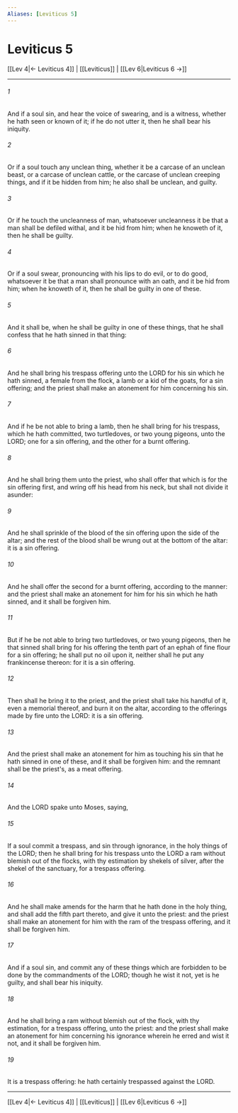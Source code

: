 ```yaml
---
Aliases: [Leviticus 5]
---
```

# Leviticus 5

[[Lev 4|← Leviticus 4]] | [[Leviticus]] | [[Lev 6|Leviticus 6 →]]
***



###### 1 
And if a soul sin, and hear the voice of swearing, and is a witness, whether he hath seen or known of it; if he do not utter it, then he shall bear his iniquity. 

###### 2 
Or if a soul touch any unclean thing, whether it be a carcase of an unclean beast, or a carcase of unclean cattle, or the carcase of unclean creeping things, and if it be hidden from him; he also shall be unclean, and guilty. 

###### 3 
Or if he touch the uncleanness of man, whatsoever uncleanness it be that a man shall be defiled withal, and it be hid from him; when he knoweth of it, then he shall be guilty. 

###### 4 
Or if a soul swear, pronouncing with his lips to do evil, or to do good, whatsoever it be that a man shall pronounce with an oath, and it be hid from him; when he knoweth of it, then he shall be guilty in one of these. 

###### 5 
And it shall be, when he shall be guilty in one of these things, that he shall confess that he hath sinned in that thing: 

###### 6 
And he shall bring his trespass offering unto the LORD for his sin which he hath sinned, a female from the flock, a lamb or a kid of the goats, for a sin offering; and the priest shall make an atonement for him concerning his sin. 

###### 7 
And if he be not able to bring a lamb, then he shall bring for his trespass, which he hath committed, two turtledoves, or two young pigeons, unto the LORD; one for a sin offering, and the other for a burnt offering. 

###### 8 
And he shall bring them unto the priest, who shall offer that which is for the sin offering first, and wring off his head from his neck, but shall not divide it asunder: 

###### 9 
And he shall sprinkle of the blood of the sin offering upon the side of the altar; and the rest of the blood shall be wrung out at the bottom of the altar: it is a sin offering. 

###### 10 
And he shall offer the second for a burnt offering, according to the manner: and the priest shall make an atonement for him for his sin which he hath sinned, and it shall be forgiven him. 

###### 11 
But if he be not able to bring two turtledoves, or two young pigeons, then he that sinned shall bring for his offering the tenth part of an ephah of fine flour for a sin offering; he shall put no oil upon it, neither shall he put any frankincense thereon: for it is a sin offering. 

###### 12 
Then shall he bring it to the priest, and the priest shall take his handful of it, even a memorial thereof, and burn it on the altar, according to the offerings made by fire unto the LORD: it is a sin offering. 

###### 13 
And the priest shall make an atonement for him as touching his sin that he hath sinned in one of these, and it shall be forgiven him: and the remnant shall be the priest's, as a meat offering. 

###### 14 
And the LORD spake unto Moses, saying, 

###### 15 
If a soul commit a trespass, and sin through ignorance, in the holy things of the LORD; then he shall bring for his trespass unto the LORD a ram without blemish out of the flocks, with thy estimation by shekels of silver, after the shekel of the sanctuary, for a trespass offering. 

###### 16 
And he shall make amends for the harm that he hath done in the holy thing, and shall add the fifth part thereto, and give it unto the priest: and the priest shall make an atonement for him with the ram of the trespass offering, and it shall be forgiven him. 

###### 17 
And if a soul sin, and commit any of these things which are forbidden to be done by the commandments of the LORD; though he wist it not, yet is he guilty, and shall bear his iniquity. 

###### 18 
And he shall bring a ram without blemish out of the flock, with thy estimation, for a trespass offering, unto the priest: and the priest shall make an atonement for him concerning his ignorance wherein he erred and wist it not, and it shall be forgiven him. 

###### 19 
It is a trespass offering: he hath certainly trespassed against the LORD.

***
[[Lev 4|← Leviticus 4]] | [[Leviticus]] | [[Lev 6|Leviticus 6 →]]
